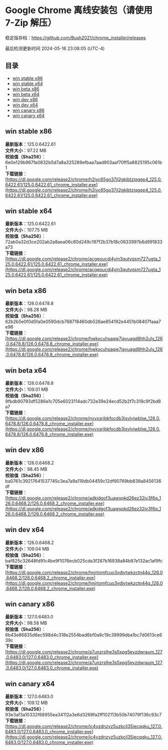 # Google Chrome 离线安装包（请使用 7-Zip 解压）
稳定版存档：<https://github.com/Bush2021/chrome_installer/releases>

最后检测更新时间
2024-05-16 23:08:05 (UTC-4)


## 目录
* [win stable x86](https://github.com/Bush2021/chrome_installer?tab=readme-ov-file#win-stable-x86)
* [win stable x64](https://github.com/Bush2021/chrome_installer?tab=readme-ov-file#win-stable-x64)
* [win beta x86](https://github.com/Bush2021/chrome_installer?tab=readme-ov-file#win-beta-x86)
* [win beta x64](https://github.com/Bush2021/chrome_installer?tab=readme-ov-file#win-beta-x64)
* [win dev x86](https://github.com/Bush2021/chrome_installer?tab=readme-ov-file#win-dev-x86)
* [win dev x64](https://github.com/Bush2021/chrome_installer?tab=readme-ov-file#win-dev-x64)
* [win canary x86](https://github.com/Bush2021/chrome_installer?tab=readme-ov-file#win-canary-x86)
* [win canary x64](https://github.com/Bush2021/chrome_installer?tab=readme-ov-file#win-canary-x64)

## win stable x86
**最新版本**：125.0.6422.61  
**文件大小**：97.22 MB  
**校验值（Sha256）**：6e0e129b967fa0832b5d7a8a325289efbaa7aad903aaf70ff5a8825195c061b1  
**下载链接**：[https://dl.google.com/release2/chrome/h2iyc65go37jl2gkibtziqgep4_125.0.6422.61/125.0.6422.61_chrome_installer.exe](https://dl.google.com/release2/chrome/h2iyc65go37jl2gkibtziqgep4_125.0.6422.61/125.0.6422.61_chrome_installer.exe)  

## win stable x64
**最新版本**：125.0.6422.61  
**文件大小**：107.75 MB  
**校验值（Sha256）**：72ab0a32d3ce202ab2a8aea06c80d249c197f2b37b18c0633997b6d991833a73  
**下载链接**：[https://dl.google.com/release2/chrome/acgeoucdi4yjn3qutvqsm727ugta_125.0.6422.61/125.0.6422.61_chrome_installer.exe](https://dl.google.com/release2/chrome/acgeoucdi4yjn3qutvqsm727ugta_125.0.6422.61/125.0.6422.61_chrome_installer.exe)  

## win beta x86
**最新版本**：126.0.6478.8  
**文件大小**：98.28 MB  
**校验值（Sha256）**：62b2b5e0f0d5fa0e0590dcb768718460db526ae854192e4451b08407faaa7e98  
**下载链接**：[https://dl.google.com/release2/chrome/hwkxcuhsaqw7jayuagd6hh2uly_126.0.6478.8/126.0.6478.8_chrome_installer.exe](https://dl.google.com/release2/chrome/hwkxcuhsaqw7jayuagd6hh2uly_126.0.6478.8/126.0.6478.8_chrome_installer.exe)  

## win beta x64
**最新版本**：126.0.6478.8  
**文件大小**：109.01 MB  
**校验值（Sha256）**：9fbdb90793df5286e1c705e6023114adc732e39e24ecd52b2f7c319c9f2bd8a7  
**下载链接**：[https://dl.google.com/release2/chrome/nyvxsrjbkfocdb3jsvlvjwblxe_126.0.6478.8/126.0.6478.8_chrome_installer.exe](https://dl.google.com/release2/chrome/nyvxsrjbkfocdb3jsvlvjwblxe_126.0.6478.8/126.0.6478.8_chrome_installer.exe)  

## win dev x86
**最新版本**：126.0.6468.2  
**文件大小**：98.45 MB  
**校验值（Sha256）**：ba0761c39217641537745c3ea7a9a119db04459c12df90769bb839a8456136df  
**下载链接**：[https://dl.google.com/release2/chrome/adkjdgof3uawspkd26ez32jv3f6q_126.0.6468.2/126.0.6468.2_chrome_installer.exe](https://dl.google.com/release2/chrome/adkjdgof3uawspkd26ez32jv3f6q_126.0.6468.2/126.0.6468.2_chrome_installer.exe)  

## win dev x64
**最新版本**：126.0.6468.2  
**文件大小**：109.04 MB  
**校验值（Sha256）**：baf825c32648fd91c4be9f1076ecb025cda3f287b16938a84b87e132ac1af9fc  
**下载链接**：[https://dl.google.com/release2/chrome/hnjrtomfcuo3vdiytwkzctn44q_126.0.6468.2/126.0.6468.2_chrome_installer.exe](https://dl.google.com/release2/chrome/hnjrtomfcuo3vdiytwkzctn44q_126.0.6468.2/126.0.6468.2_chrome_installer.exe)  

## win canary x86
**最新版本**：127.0.6483.0  
**文件大小**：98.58 MB  
**校验值（Sha256）**：6b43e86835d6ec598d4c318e2554bad6bf0a9c19c39999dba1bc7d0613ce639c  
**下载链接**：[https://dl.google.com/release2/chrome/a7unzrslhe3s5xpg5eyzdwraum_127.0.6483.0/127.0.6483.0_chrome_installer.exe](https://dl.google.com/release2/chrome/a7unzrslhe3s5xpg5eyzdwraum_127.0.6483.0/127.0.6483.0_chrome_installer.exe)  

## win canary x64
**最新版本**：127.0.6483.0  
**文件大小**：109.12 MB  
**校验值（Sha256）**：93e3af3a10332f68955ea34112a3e6d3269fa2ff102113b50b74079f136c93c7  
**下载链接**：[https://dl.google.com/release2/chrome/ic4vzdnzyz5uzkcil35iecqqku_127.0.6483.0/127.0.6483.0_chrome_installer.exe](https://dl.google.com/release2/chrome/ic4vzdnzyz5uzkcil35iecqqku_127.0.6483.0/127.0.6483.0_chrome_installer.exe)  


